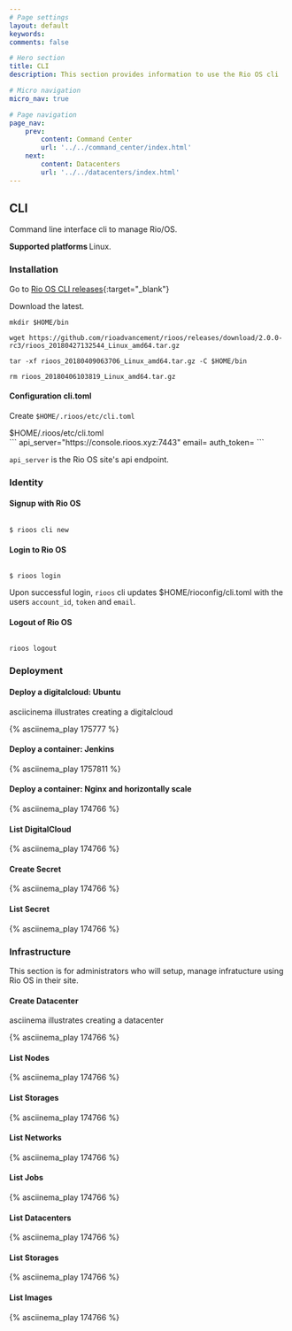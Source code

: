 ```yaml
---
# Page settings
layout: default
keywords:
comments: false

# Hero section
title: CLI
description: This section provides information to use the Rio OS cli

# Micro navigation
micro_nav: true

# Page navigation
page_nav:
    prev:
        content: Command Center
        url: '../../command_center/index.html'
    next:
        content: Datacenters
        url: '../../datacenters/index.html'
---
```


## CLI

Command line interface cli to manage Rio/OS.

<div class="callout callout--warning">
    <p><strong>Supported platforms </strong> Linux.</p>
</div>

### Installation

Go to [Rio OS CLI releases](https://github.com/rioadvancement/rioos/releases){:target="_blank"}

Download  the latest. 

```
mkdir $HOME/bin

wget https://github.com/rioadvancement/rioos/releases/download/2.0.0-rc3/rioos_20180427132544_Linux_amd64.tar.gz

tar -xf rioos_20180409063706_Linux_amd64.tar.gz -C $HOME/bin

rm rioos_20180406103819_Linux_amd64.tar.gz

```

#### Configuration cli.toml

Create `$HOME/.rioos/etc/cli.toml`

<div class="example">
    $HOME/.rioos/etc/cli.toml
</div>
```
api_server="https://console.rioos.xyz:7443"
email=
auth_token=
```

`api_server` is the Rio OS site's api endpoint.

###  Identity

#### Signup with Rio OS


```

$ rioos cli new

```

#### Login to Rio OS


```

$ rioos login

```

Upon successful login, `rioos` cli updates $HOME/rioconfig/cli.toml with the users  `account_id`, `token` and `email`.


#### Logout of Rio OS

```

rioos logout

```

### Deployment

#### Deploy a digitalcloud: Ubuntu

asciicinema illustrates creating a digitalcloud
<div class="example">    
</div>
{% asciinema_play 175777 %}


#### Deploy a container: Jenkins

<div class="example">    
</div>
{% asciinema_play 1757811 %}


#### Deploy a container: Nginx and horizontally scale

<div class="example">    
</div>
{% asciinema_play 174766 %}

#### List DigitalCloud

<div class="example">    
</div>
{% asciinema_play 174766 %}

#### Create Secret

<div class="example">    
</div>
{% asciinema_play 174766 %}


#### List Secret

<div class="example">    
</div>
{% asciinema_play 174766 %}

### Infrastructure

This section is for administrators who will setup, manage infratucture using Rio OS in their site.

#### Create Datacenter

asciinema illustrates creating a datacenter
<div class="example">    
</div>
{% asciinema_play 174766 %}


#### List Nodes

<div class="example">    
</div>
{% asciinema_play 174766 %}


#### List Storages

<div class="example">    
</div>
{% asciinema_play 174766 %}


#### List Networks

<div class="example">    
</div>
{% asciinema_play 174766 %}


#### List Jobs

<div class="example">    
</div>
{% asciinema_play 174766 %}


#### List Datacenters

<div class="example">    
</div>
{% asciinema_play 174766 %}

#### List Storages

<div class="example">    
</div>
{% asciinema_play 174766 %}


#### List Images

<div class="example">    
</div>
{% asciinema_play 174766 %}






